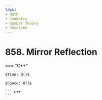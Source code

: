 ```yaml
---
tags:
- Math
- Geometry
- Number Theory
- Unsolved
---
```



# 858. Mirror Reflection

=== "C++"

    $Time: O()$

    $Space: O()$

    ``` c++
    ```